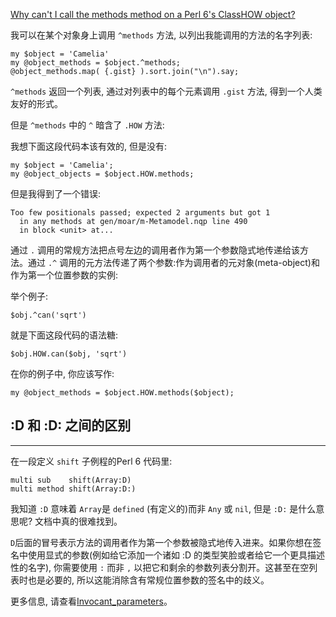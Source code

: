 [Why can't I call the methods method on a Perl 6's ClassHOW object?](http://stackoverflow.com/questions/35819026/why-cant-i-call-the-methods-method-on-a-perl-6s-classhow-object)

我可以在某个对象身上调用 `^methods` 方法, 以列出我能调用的方法的名字列表:

```perl6
my $object = 'Camelia'
my @object_methods = $object.^methods;
@object_methods.map( {.gist} ).sort.join("\n").say;
```

`^methods` 返回一个列表,  通过对列表中的每个元素调用 `.gist` 方法, 得到一个人类友好的形式。 

但是 `^methods` 中的 `^` 暗含了 `.HOW` 方法:

我想下面这段代码本该有效的, 但是没有:

```perl6
my $object = 'Camelia';
my @object_objects = $object.HOW.methods;
```

但是我得到了一个错误:

```
Too few positionals passed; expected 2 arguments but got 1
  in any methods at gen/moar/m-Metamodel.nqp line 490
  in block <unit> at...
```

通过 `.` 调用的常规方法把点号左边的调用者作为第一个参数隐式地传递给该方法。通过 `.^` 调用的元方法传递了两个参数:作为调用者的元对象(meta-object)和作为第一个位置参数的实例:

举个例子:

```perl6
$obj.^can('sqrt')
```

就是下面这段代码的语法糖:

```perl6
$obj.HOW.can($obj, 'sqrt')
```

在你的例子中, 你应该写作:

```perl6
my @object_methods = $object.HOW.methods($object);
```



## :D 和 :D: 之间的区别
---

在一段定义 `shift` 子例程的Perl 6 代码里:

```perl6
multi sub    shift(Array:D)
multi method shift(Array:D:)
```

我知道 `:D` 意味着 `Array`是 `defined` (有定义的)而非 `Any` 或 `nil`, 但是 `:D:` 是什么意思呢? 文档中真的很难找到。

`D`后面的冒号表示方法的调用者作为第一个参数被隐式地传入进来。如果你想在签名中使用显式的参数(例如给它添加一个诸如 :D 的类型笑脸或者给它一个更具描述性的名字), 你需要使用 `:` 而非 `,` 以把它和剩余的参数列表分割开。这甚至在空列表时也是必要的, 所以这能消除含有常规位置参数的签名中的歧义。

更多信息, 请查看[Invocant_parameters]( http://design.perl6.org/S06.html#Invocant_parameters)。
